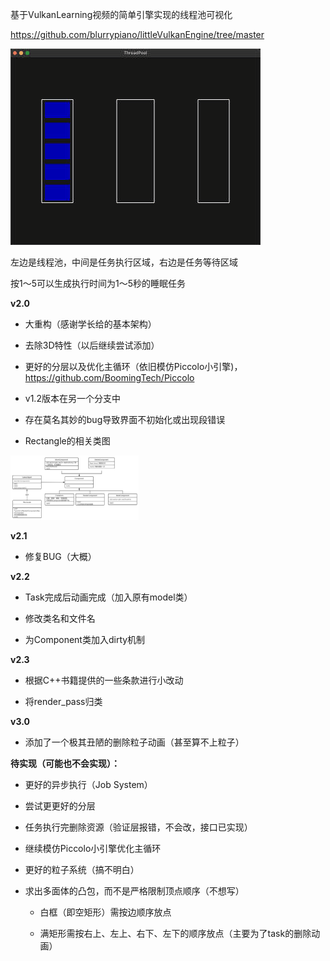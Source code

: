 基于VulkanLearning视频的简单引擎实现的线程池可视化

https://github.com/blurrypiano/littleVulkanEngine/tree/master

![ThreadPool.gif](image/ThreadPool.gif)

左边是线程池，中间是任务执行区域，右边是任务等待区域

按1～5可以生成执行时间为1～5秒的睡眠任务

**v2.0**

+ 大重构（感谢学长给的基本架构）

+ 去除3D特性（以后继续尝试添加）

+ 更好的分层以及优化主循环（依旧模仿Piccolo小引擎)，https://github.com/BoomingTech/Piccolo

+ v1.2版本在另一个分支中

+ 存在莫名其妙的bug导致界面不初始化或出现段错误

+ Rectangle的相关类图

<img alt="Rectangle.png" src="image/Rectangle.png" style="zoom:20%;"/>

**v2.1**

+ 修复BUG（大概）

**v2.2**

+ Task完成后动画完成（加入原有model类）

+ 修改类名和文件名

+ 为Component类加入dirty机制

**v2.3**

+ 根据C++书籍提供的一些条款进行小改动

+ 将render_pass归类

**v3.0**

+ 添加了一个极其丑陋的删除粒子动画（甚至算不上粒子）

**待实现（可能也不会实现）：**

+ 更好的异步执行（Job System）

+ 尝试更更好的分层

+ 任务执行完删除资源（验证层报错，不会改，接口已实现）

+ 继续模仿Piccolo小引擎优化主循环

+ 更好的粒子系统（搞不明白）

+ 求出多面体的凸包，而不是严格限制顶点顺序（不想写）

    + 白框（即空矩形）需按边顺序放点

    + 满矩形需按右上、左上、右下、左下的顺序放点（主要为了task的删除动画）